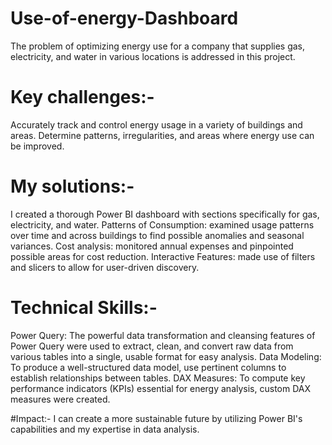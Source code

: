 # Use-of-energy-Dashboard

The problem of optimizing energy use for a company that supplies gas, electricity, and water in various locations is addressed in this project.

# Key challenges:-
Accurately track and control energy usage in a variety of buildings and areas.
Determine patterns, irregularities, and areas where energy use can be improved.

# My solutions:-
I created a thorough Power BI dashboard with sections specifically for gas, electricity, and water.
Patterns of Consumption: examined usage patterns over time and across buildings to find possible anomalies and seasonal variances.
Cost analysis: monitored annual expenses and pinpointed possible areas for cost reduction.
Interactive Features: made use of filters and slicers to allow for user-driven discovery.

# Technical Skills:-
Power Query: The powerful data transformation and cleansing features of Power Query were used to extract, clean, and convert raw data from various tables into a single, usable format for easy analysis.
Data Modeling: To produce a well-structured data model, use pertinent columns to establish relationships between tables.
DAX Measures: To compute key performance indicators (KPIs) essential for energy analysis, custom DAX measures were created.

#Impact:-
I can create a more sustainable future by utilizing Power BI's capabilities and my expertise in data analysis.
